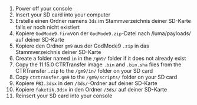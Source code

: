 1. Power off your console
2. Insert your SD card into your computer
3. Erstelle einen Ordner namens `3ds` im Stammverzeichnis deiner SD-Karte falls er noch nicht existiert
4. Kopiere `GodMode9.firm`von der `GodMode9.zip`-Datei nach /luma/payloads/ auf deiner SD-Karte
5. Kopiere den Ordner `gm9` aus der GodMode9 `.zip` in das Stammverzeichnis deiner SD-Karte
6. Create a folder named `in` in the `/gm9/` folder if it does not already exist
7. Copy the 11.15.0 CTRTransfer image `.bin` and `.bin.sha` files from the CTRTransfer `.zip` to the `/gm9/in/` folder on your SD card
8. Copy `ctrtransfer.gm9` to the `/gm9/scripts/` folder on your SD card
9. Kopiere `FBI.3dsx` in den `/3ds/`-Ordner auf deiner SD-Karte
10. Kopiere `faketik.3dsx` in den Ordner `/3ds/` auf deiner SD-Karte
11. Reinsert your SD card into your console
